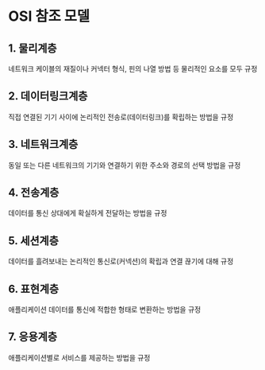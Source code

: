 # OSI 참조 모델

## 1. 물리계층
네트워크 케이블의 재질이나 커넥터 형식, 핀의 나열 방법 등 물리적인 요소를 모두 규정

## 2. 데이터링크계층
직접 연결된 기기 사이에 논리적인 전송로(데이터링크)를 확립하는 방법을 규정

## 3. 네트워크계층
동일 또는 다른 네트워크의 기기와 연결하기 위한 주소와 경로의 선택 방법을 규정

## 4. 전송계층
데이터를 통신 상대에게 확실하게 전달하는 방법을 규정

## 5. 세션계층
데이터를 흘려보내는 논리적인 통신로(커넥션)의 확립과 연결 끊기에 대해 규정

## 6. 표현계층
애플리케이션 데이터를 통신에 적합한 형태로 변환하는 방법을 규정

## 7. 응용계층
애플리케이션별로 서비스를 제공하는 방법을 규정
